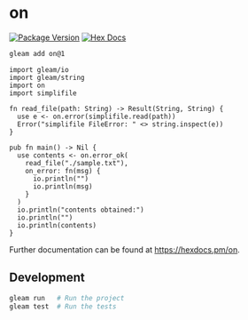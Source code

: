 # on

[![Package Version](https://img.shields.io/hexpm/v/on)](https://hex.pm/packages/on)
[![Hex Docs](https://img.shields.io/badge/hex-docs-ffaff3)](https://hexdocs.pm/on/)

```sh
gleam add on@1
```
```gleam
import gleam/io
import gleam/string
import on
import simplifile

fn read_file(path: String) -> Result(String, String) {
  use e <- on.error(simplifile.read(path))
  Error("simplifile FileError: " <> string.inspect(e))
}

pub fn main() -> Nil {
  use contents <- on.error_ok(
    read_file("./sample.txt"),
    on_error: fn(msg) {
      io.println("")
      io.println(msg)
    }
  )
  io.println("contents obtained:")
  io.println("")
  io.println(contents)
}
```

Further documentation can be found at <https://hexdocs.pm/on>.

## Development

```sh
gleam run   # Run the project
gleam test  # Run the tests
```

